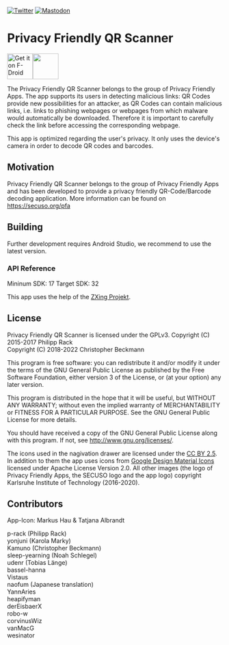 [![Twitter](https://img.shields.io/badge/twitter-@SECUSOResearch-%231DA1F2.svg?&style=flat-square&logo=twitter&logoColor=1DA1F2)][Twitter]
[![Mastodon](https://img.shields.io/badge/mastodon-@SECUSO__Research@baw%C3%BC.social-%233088D4.svg?&style=flat-square&logo=mastodon&logoColor=3088D4)][Mastodon]

[Mastodon]: https://xn--baw-joa.social/@SECUSO_Research
[Twitter]: https://twitter.com/SECUSOResearch
# Privacy Friendly QR Scanner

[<img src="https://f-droid.org/badge/get-it-on.png" alt="Get it on F-Droid" height="60">](https://f-droid.org/repository/browse/?fdid=com.secuso.privacyFriendlyCodeScanner)<a href="https://play.google.com/store/apps/details?id=com.secuso.privacyFriendlyCodeScanner"><img src="https://play.google.com/intl/en_us/badges/images/generic/en_badge_web_generic.png" height="60"></a>

The Privacy Friendly QR Scanner belongs to the group of Privacy Friendly Apps. The app supports its users in detecting malicious links: QR Codes provide new possibilities for an attacker, as QR Codes can contain malicious links, i.e. links to phishing webpages or webpages from which malware would automatically be downloaded. Therefore it is important to carefully check the link before accessing the corresponding webpage.

This app is optimized regarding the user's privacy. It only uses the device's camera in order to decode QR codes and barcodes.

## Motivation

Privacy Friendly QR Scanner belongs to the group of Privacy Friendly Apps and has been developed to provide a privacy friendly QR-Code/Barcode decoding application. More information can be found on https://secuso.org/pfa

## Building 

Further development requires Android Studio, we recommend to use the latest version.
 
### API Reference

Mininum SDK: 17
Target SDK: 32 

This app uses the help of the [ZXing Projekt](https://github.com/zxing).

## License

Privacy Friendly QR Scanner is licensed under the GPLv3.
Copyright (C) 2015-2017 Philipp Rack <br>
Copyright (C) 2018-2022 Christopher Beckmann <br>

This program is free software: you can redistribute it and/or modify
it under the terms of the GNU General Public License as published by
the Free Software Foundation, either version 3 of the License, or
(at your option) any later version.

This program is distributed in the hope that it will be useful,
but WITHOUT ANY WARRANTY; without even the implied warranty of
MERCHANTABILITY or FITNESS FOR A PARTICULAR PURPOSE.  See the
GNU General Public License for more details.

You should have received a copy of the GNU General Public License
along with this program. If not, see <http://www.gnu.org/licenses/>.

The icons used in the nagivation drawer are licensed under the [CC BY 2.5](http://creativecommons.org/licenses/by/2.5/). In addition to them the app uses icons from [Google Design Material Icons](https://design.google.com/icons/index.html) licensed under Apache License Version 2.0. All other images (the logo of Privacy Friendly Apps, the SECUSO logo and the app logo) copyright Karlsruhe Institute of Technology (2016-2020).

## Contributors

App-Icon: Markus Hau & Tatjana Albrandt<br />

p-rack (Philipp Rack) <br />
yonjuni (Karola Marky) <br />
Kamuno (Christopher Beckmann) <br />
sleep-yearning (Noah Schlegel)  <br />
udenr (Tobias Länge)<br />
bassel-hanna<br />
Vistaus<br />
naofum (Japanese translation)<br />
YannAries<br />
heapifyman<br />
derEisbaerX<br />
robo-w<br />
corvinusWiz<br />
vanMacG<br />
wesinator<br />
